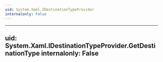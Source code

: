 ```yaml
---
uid: System.Xaml.IDestinationTypeProvider
internalonly: False
---
```


---
uid: System.Xaml.IDestinationTypeProvider.GetDestinationType
internalonly: False
---
